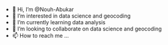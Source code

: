 - 👋 Hi, I’m @Nouh-Abukar
- 👀 I’m interested in data science and geocoding
- 🌱 I’m currently learning data analysis 
- 💞️ I’m looking to collaborate on data science and geocoding
- 📫 How to reach me ...

<!---
Nouh-Abukar/Nouh-Abukar is a ✨ special ✨ repository because its `README.md` (this file) appears on your GitHub profile.
You can click the Preview link to take a look at your changes.
--->
